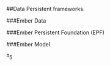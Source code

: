 ##Data Persistent frameworks.

###Ember Data

###Ember Persistent Foundation (EPF)

###Ember Model

<div class="number"><sup>#</sup>5</div>
